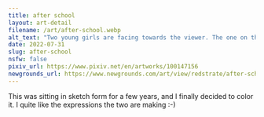 ```yaml
---
title: after school
layout: art-detail
filename: /art/after-school.webp
alt_text: "Two young girls are facing towards the viewer. The one on the left has blond hair, and doing a peace sign. The other girl is laughing and laying her hands on her skirt. They're in the street, with a stone wall and houses in the distance."
date: 2022-07-31
slug: after-school
nsfw: false
pixiv_url: https://www.pixiv.net/en/artworks/100147156
newgrounds_url: https://www.newgrounds.com/art/view/redstrate/after-school
---
```

This was sitting in sketch form for a few years, and I finally decided to color it. I quite like the expressions the two are making :-)
